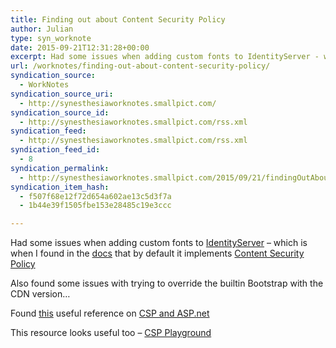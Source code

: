 ```yaml
---
title: Finding out about Content Security Policy
author: Julian
type: syn_worknote
date: 2015-09-21T12:31:28+00:00
excerpt: Had some issues when adding custom fonts to IdentityServer - which is when I found in the docs that by default it implements Content Security Policy
url: /worknotes/finding-out-about-content-security-policy/
syndication_source:
  - WorkNotes
syndication_source_uri:
  - http://synesthesiaworknotes.smallpict.com/
syndication_source_id:
  - http://synesthesiaworknotes.smallpict.com/rss.xml
syndication_feed:
  - http://synesthesiaworknotes.smallpict.com/rss.xml
syndication_feed_id:
  - 8
syndication_permalink:
  - http://synesthesiaworknotes.smallpict.com/2015/09/21/findingOutAboutContent.html
syndication_item_hash:
  - f507f68e12f72d654a602ae13c5d3f7a
  - 1b44e39f1505fbe153e28485c19e3ccc

---
```

Had some issues when adding custom fonts to [IdentityServer][1] &#8211; which is when I found in the [docs][2] that by default it implements [Content Security Policy][3]

Also found some issues with trying to override the builtin Bootstrap with the CDN version&#8230;

Found [this][4] useful reference on [CSP and ASP.net][4]

This resource looks useful too &#8211; [CSP Playground][5]

 [1]: https://identityserver.github.io/
 [2]: https://identityserver.github.io/Documentation/docs/advanced/csp.html
 [3]: http://content-security-policy.com/
 [4]: http://rehansaeed.com/content-security-policy-for-asp-net-mvc/
 [5]: http://www.cspplayground.com/
